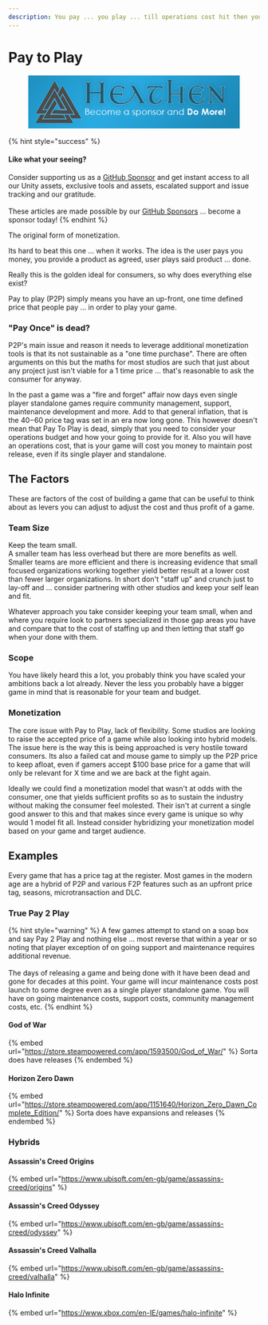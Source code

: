 ```yaml
---
description: You pay ... you play ... till operations cost hit then you pay some more
---
```


# Pay to Play

<figure><img src="../../../../.gitbook/assets/512x128 Sponsor Banner.png" alt="Become a sponsor and Do More"><figcaption></figcaption></figure>

{% hint style="success" %}
#### Like what your seeing?

Consider supporting us as a [GitHub Sponsor](../../../../become-a-sponsor/) and get instant access to all our Unity assets, exclusive tools and assets, escalated support and issue tracking and our gratitude.\
\
These articles are made possible by our [GitHub Sponsors](https://github.com/sponsors/heathen-engineering) ... become a sponsor today!
{% endhint %}

The original form of monetization.

Its hard to beat this one ... when it works. The idea is the user pays you money, you provide a product as agreed, user plays said product ... done.

Really this is the golden ideal for consumers, so why does everything else exist?

Pay to play (P2P) simply means you have an up-front, one time defined price that people pay … in order to play your game.&#x20;

### "Pay Once" is dead?

P2P's main issue and reason it needs to leverage additional monetization tools is that its not sustainable as a "one time purchase". There are often arguments on this but the maths for most studios are such that just about any project just isn't viable for a 1 time price ... that's reasonable to ask the consumer for anyway.&#x20;

In the past a game was a "fire and forget" affair now days even single player standalone games require community management, support, maintenance development and more. Add to that general inflation, that is the $40-$60 price tag was set in an era now long gone. This however doesn't mean that Pay To Play is dead, simply that you need to consider your operations budget and how your going to provide for it. Also you will have an operations cost, that is your game will cost you money to maintain post release, even if its single player and standalone.

## The Factors

These are factors of the cost of building a game that can be useful to think about as levers you can adjust to adjust the cost and thus profit of a game.

### Team Size

Keep the team small.\
A smaller team has less overhead but there are more benefits as well. Smaller teams are more efficient and there is increasing evidence that small focused organizations working together yield better result at a lower cost than fewer larger organizations. In short don't "staff up" and crunch just to lay-off and ... consider partnering with other studios and keep your self lean and fit.

Whatever approach you take consider keeping your team small, when and where you require look to partners specialized in those gap areas you have and compare that to the cost of staffing up and then letting that staff go when your done with them.

### Scope

You have likely heard this a lot, you probably think you have scaled your ambitions back a lot already. Never the less you probably have a bigger game in mind that is reasonable for your team and budget.&#x20;

### Monetization

The core issue with Pay to Play, lack of flexibility. Some studios are looking to raise the accepted price of a game while also looking into hybrid models. The issue here is the way this is being approached is very hostile toward consumers. Its also a failed cat and mouse game to simply up the P2P price to keep afloat, even if gamers accept $100 base price for a game that will only be relevant for X time and we are back at the fight again.

Ideally we could find a monetization model that wasn't at odds with the consumer, one that yields sufficient profits so as to sustain the industry without making the consumer feel molested. Their isn't at current a single good answer to this and that makes since every game is unique so why would 1 model fit all. Instead consider hybridizing your monetization model based on your game and target audience.

## Examples

Every game that has a price tag at the register. Most games in the modern age are a hybrid of P2P and various F2P features such as an upfront price tag, seasons, microtransaction and DLC.

### True Pay 2 Play

{% hint style="warning" %}
A few games attempt to stand on a soap box and say Pay 2 Play and nothing else ... most reverse that within a year or so noting that player exception of on going support and maintenance requires additional revenue.\
\
The days of releasing a game and being done with it have been dead and gone for decades at this point. Your game will incur maintenance costs post launch to some degree even as a single player standalone game. You will have on going maintenance costs, support costs, community management costs, etc.
{% endhint %}

#### God of War

{% embed url="https://store.steampowered.com/app/1593500/God_of_War/" %}
Sorta does have releases
{% endembed %}

#### Horizon Zero Dawn

{% embed url="https://store.steampowered.com/app/1151640/Horizon_Zero_Dawn_Complete_Edition/" %}
Sorta does have expansions and releases
{% endembed %}

### Hybrids

#### Assassin's Creed Origins

{% embed url="https://www.ubisoft.com/en-gb/game/assassins-creed/origins" %}

#### Assassin's Creed Odyssey

{% embed url="https://www.ubisoft.com/en-gb/game/assassins-creed/odyssey" %}

#### Assassin's Creed Valhalla

{% embed url="https://www.ubisoft.com/en-gb/game/assassins-creed/valhalla" %}

#### Halo Infinite

{% embed url="https://www.xbox.com/en-IE/games/halo-infinite" %}
